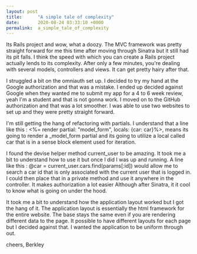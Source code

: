 ```yaml
---
layout: post
title:      "A simple tale of complexity"
date:       2020-08-24 03:33:10 +0000
permalink:  a_simple_tale_of_complexity
---
```



Its Rails project and wow, what a doozy. The MVC framework was pretty straight forward for me this time after moving through Sinatra but it still had its pit falls. I think the speed with which you can create a Rails project actually lends to its complexity. After only a few minutes, you're dealing with several models, controllers and views. It can get pretty hairy after that.

I struggled a bit on the omniauth set up. I decided to try my hand at the Google authorization and that was a mistake. I ended up decided against Google when they wanted me to submit my app for a 4 to 6 week review, yeah I'm a student and that is not gonna work. I moved on to the GitHub authorization and that was a lot smoother. I was able to use two websites to set up and they were pretty straight forward. 

I'm still getting the hang of refactoring with partials. I understand that a line like this : <%= render partial: "model_form", locals: {car: car}%>, means its going to render a _model_form partial and its going to utilize a local called car that is in a sense block element used for iteration. 

I found the devise helper method current_user to be amazing. It took me a bit to understand how to use it but once I did I was up and running. A line like this : @car = current_user.cars.find(params[:id]) would allow me to search a car id that is only associated with the current user that is logged in. I could then place that in a private method and use it anywhere in the controller. It makes authorization a lot easier Although after Sinatra, it it cool to know what is going on under the hood.

It took me a bit to understand how the application layout worked but I got the hang of it. The application layout is essentially the html framework for the entire website. The base stays the same even if you are rendering different data to the page. It possible to have different layouts for each page but I decided against that. I wanted the application to be uniform through out.

cheers,
Berkley


